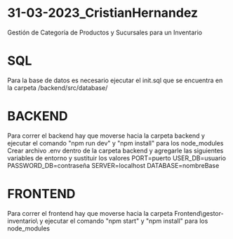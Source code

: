 # 31-03-2023_CristianHernandez
Gestión de Categoría de Productos y Sucursales para un Inventario

# SQL
Para la base de datos es necesario ejecutar el init.sql que se encuentra en la carpeta /backend/src/database/

# BACKEND
Para correr el backend hay que moverse hacia la carpeta backend y ejecutar el comando "npm run dev" y "npm install" para los node_modules
Crear archivo .env dentro de la carpeta backend y agregarle las siguientes variables de entorno y sustituir los valores 
PORT=puerto
USER_DB=usuario
PASSWORD_DB=contraseña
SERVER=localhost
DATABASE=nombreBase

# FRONTEND
Para correr el frontend hay que moverse hacia la carpeta Frontend\gestor-inventario\ y ejecutar el comando "npm start" y "npm install" para los node_modules



